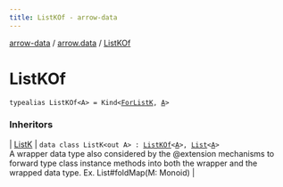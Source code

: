 ```yaml
---
title: ListKOf - arrow-data
---
```


[arrow-data](../index.html) / [arrow.data](index.html) / [ListKOf](./-list-k-of.html)

# ListKOf

`typealias ListKOf<A> = Kind<`[`ForListK`](-for-list-k.html)`, `[`A`](-list-k-of.html#A)`>`

### Inheritors

| [ListK](-list-k/index.html) | `data class ListK<out A> : `[`ListKOf`](./-list-k-of.html)`<`[`A`](-list-k/index.html#A)`>, `[`List`](https://kotlinlang.org/api/latest/jvm/stdlib/kotlin.collections/-list/index.html)`<`[`A`](-list-k/index.html#A)`>`<br>A wrapper data type also considered by the @extension mechanisms to forward type class instance methods into both the wrapper and the wrapped data type. Ex. List#foldMap(M: Monoid) |

